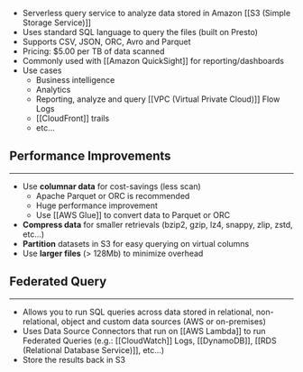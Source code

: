  - Serverless query service to analyze data stored in Amazon [[S3 (Simple Storage Service)]]
 - Uses standard SQL language to query the files (built on Presto)
 - Supports CSV, JSON, ORC, Avro and Parquet
 - Pricing: $5.00 per TB of data scanned
 - Commonly used with [[Amazon QuickSight]] for reporting/dashboards
 - Use cases
	 - Business intelligence
	 - Analytics
	 - Reporting, analyze and query [[VPC (Virtual Private Cloud)]] Flow Logs
	 - [[CloudFront]] trails
	 - etc...

## Performance Improvements
---
- Use __columnar data__ for cost-savings (less scan)
	- Apache Parquet or ORC is recommended
	- Huge performance improvement
	- Use [[AWS Glue]] to convert data to Parquet or ORC
- __Compress data__ for smaller retrievals (bzip2, gzip, lz4, snappy, zlip, zstd, etc...)
- __Partition__ datasets in S3 for easy querying on virtual columns
- Use __larger files__ (> 128Mb) to minimize overhead

## Federated Query
---
- Allows you to run SQL queries across data stored in relational, non-relational, object and custom data sources (AWS or on-premises)
- Uses Data Source Connectors that run on [[AWS Lambda]] to run Federated Queries (e.g.: [[CloudWatch]] Logs, [[DynamoDB]], [[RDS (Relational Database Service)]], etc...)
- Store the results back in S3